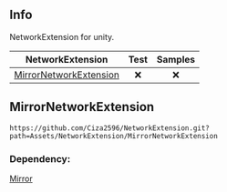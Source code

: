 ## Info
NetworkExtension for unity.

NetworkExtension | Test | Samples |
--- | :---: | :---: |
[MirrorNetworkExtension](#mirrornetworkextension) | ❌ | ❌ |

## MirrorNetworkExtension
```
https://github.com/Ciza2596/NetworkExtension.git?path=Assets/NetworkExtension/MirrorNetworkExtension
```
### Dependency:
[Mirror](https://github.com/MirrorNetworking/Mirror)
